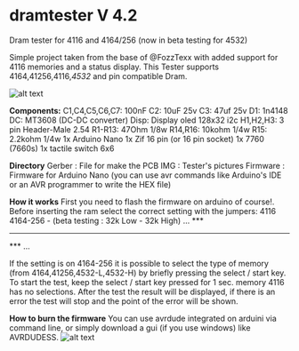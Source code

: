 # dramtester V 4.2
Dram tester for 4116 and 4164/256 (now in beta testing for 4532)

Simple project taken from the base of @FozzTexx
with added support for 4116 memories and a status display.
This Tester supports 4164,41256,4116,*4532* and pin compatible Dram. 

![alt text](https://github.com/zeus074/dramtester/blob/main/IMG/IMG_6060.jpg)

**Components:**
C1,C4,C5,C6,C7: 100nF
C2: 10uF 25v
C3: 47uf 25v
D1: 1n4148
DC: MT3608 (DC-DC converter)
Disp: Display oled 128x32 i2c
H1,H2,H3: 3 pin Header-Male 2.54
R1-R13: 47Ohm 1/8w
R14,R16: 10kohm 1/4w
R15: 2.2kohm 1/4w
1x Arduino Nano
1x Zif 16 pin (or 16 pin socket)
1x 7760 (7660s)
1x tactile switch 6x6

**Directory**
Gerber : File for make the PCB
IMG : Tester's pictures
Firmware : Firmware for Arduino Nano (you can use avr commands like Arduino's IDE or an AVR programmer to write the HEX file)

**How it works**
First you need to flash the firmware on arduino of course!.
Before inserting the ram select the correct setting with the jumpers:
4116  4164-256 - (beta testing : 32k Low - 32k High)
...   ***
***   ***
***   ...

If the setting is on 4164-256 it is possible to select the type of memory (from 4164,41256,4532-L,4532-H) by briefly pressing the select / start key.
To start the test, keep the select / start key pressed for 1 sec.
memory 4116 has no selections.
After the test the result will be displayed, if there is an error the test will stop and the point of the error will be shown.

**How to burn the firmware**
You can use avrdude integrated on arduini via command line, or simply download a gui (if you use windows) like AVRDUDESS.
![alt text](https://github.com/zeus074/dramtester/blob/main/IMG/programming.jpg)
